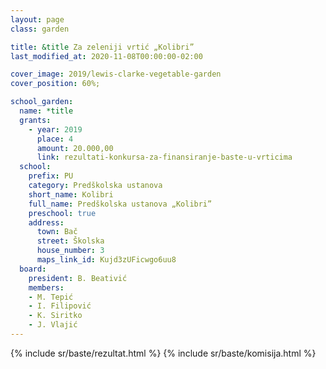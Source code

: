 ```yaml
---
layout: page
class: garden

title: &title Za zeleniji vrtić „Kolibri”
last_modified_at: 2020-11-08T00:00:00-02:00

cover_image: 2019/lewis-clarke-vegetable-garden
cover_position: 60%;

school_garden:
  name: *title
  grants:
    - year: 2019
      place: 4
      amount: 20.000,00
      link: rezultati-konkursa-za-finansiranje-baste-u-vrticima
  school:
    prefix: PU
    category: Predškolska ustanova
    short_name: Kolibri
    full_name: Predškolska ustanova „Kolibri”
    preschool: true
    address:
      town: Bač
      street: Školska
      house_number: 3
      maps_link_id: Kujd3zUFicwgo6uu8
  board:
    president: B. Beativić
    members:
    - M. Tepić
    - I. Filipović
    - K. Siritko
    - J. Vlajić
---
```


{% include sr/baste/rezultat.html %}
{% include sr/baste/komisija.html %}
